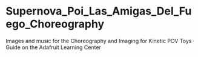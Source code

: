 # Supernova_Poi_Las_Amigas_Del_Fuego_Choreography
Images and music for the Choreography and Imaging for Kinetic POV Toys Guide on the Adafruit Learning Center
